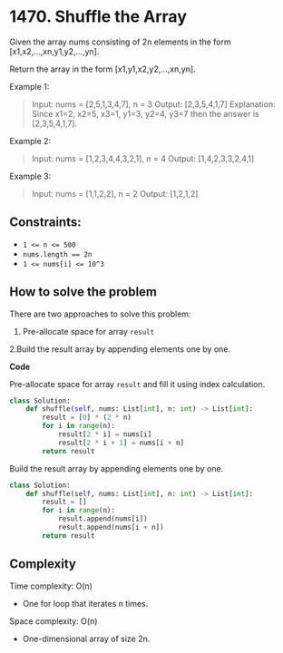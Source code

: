# 1470. Shuffle the Array
<Badge type="tip" text="Easy" />[<Badge type="info" text="LeetCode" />](https://leetcode.com/problems/shuffle-the-array/ "Let's go to leetcode")

Given the array nums consisting of 2n elements in the form [x1,x2,...,xn,y1,y2,...,yn].

Return the array in the form [x1,y1,x2,y2,...,xn,yn].

Example 1:
> Input: nums = [2,5,1,3,4,7], n = 3
> Output: [2,3,5,4,1,7]
> Explanation: Since x1=2, x2=5, x3=1, y1=3, y2=4, y3=7 then the answer is [2,3,5,4,1,7].

Example 2:
> Input: nums = [1,2,3,4,4,3,2,1], n = 4
> Output: [1,4,2,3,3,2,4,1]

Example 3:
> Input: nums = [1,1,2,2], n = 2
> Output: [1,2,1,2]
 
## Constraints:
- `1 <= n <= 500`
- `nums.length == 2n`
- `1 <= nums[i] <= 10^3`

## How to solve the problem

There are two approaches to solve this problem:

1. Pre-allocate space for array `result`

2.Build the result array by appending elements one by one.

**Code**

Pre-allocate space for array `result` and fill it using index calculation.

```python
class Solution:
    def shuffle(self, nums: List[int], n: int) -> List[int]:
        result = [0] * (2 * n)
        for i in range(n):
            result[2 * i] = nums[i]
            result[2 * i + 1] = nums[i + n]
        return result 
```

Build the result array by appending elements one by one.

```python
class Solution:
    def shuffle(self, nums: List[int], n: int) -> List[int]:
        result = []
        for i in range(n):
            result.append(nums[i])
            result.append(nums[i + n])
        return result 
```

## Complexity

Time complexity: O(n)
- One for loop that iterates n times.

Space complexity: O(n)
- One-dimensional array of size 2n.
